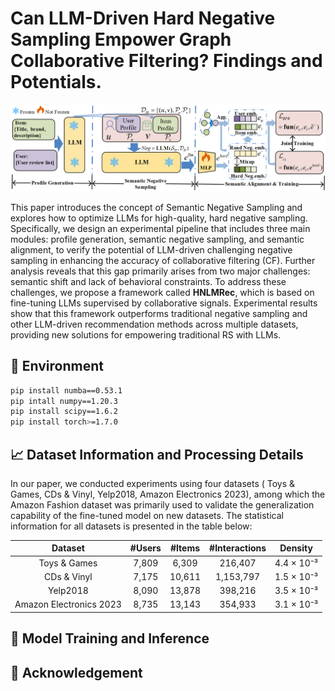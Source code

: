 # Can LLM-Driven Hard Negative Sampling Empower Graph Collaborative Filtering? Findings and Potentials.

<p align="center">
<img src="Model_Pipeline.jpg" alt="RLMRec" />
</p>

This paper introduces the concept of Semantic Negative Sampling and explores how to optimize LLMs for 
high-quality, hard negative sampling. Specifically, we design an experimental pipeline that includes 
three main modules: profile generation, semantic negative sampling, and semantic alignment, to verify 
the potential of LLM-driven challenging negative sampling in enhancing the accuracy of collaborative 
filtering (CF). Further analysis reveals that this gap primarily arises from two major challenges: 
semantic shift and lack of behavioral constraints. To address these challenges, we propose a framework
called **HNLMRec**, which is based on fine-tuning LLMs supervised by collaborative signals.
Experimental results show that this framework outperforms traditional negative sampling and other
LLM-driven recommendation methods across multiple datasets, providing new solutions for empowering 
traditional RS with LLMs.

## 📝 Environment
```bash
pip install numba==0.53.1
pip intall numpy==1.20.3
pip install scipy==1.6.2
pip install torch>=1.7.0
```

## 📈 Dataset Information and Processing Details
In our paper, we conducted experiments using four datasets ( Toys & Games, CDs & Vinyl, 
Yelp2018, Amazon Electronics 2023), among which the Amazon Fashion dataset was primarily 
used to validate the generalization capability of the fine-tuned model on new datasets. 
The statistical information for all datasets is presented in the table below:

|         Dataset         | #Users | #Items | #Interactions | Density     |
|:-----------------------:|:------:|:------:|:-------------:|:-----------:|
|      Toys & Games       | 7,809  | 6,309  |    216,407    | 4.4 × 10⁻³  |
|       CDs & Vinyl       | 7,175  | 10,611 |   1,153,797   | 1.5 × 10⁻³  |
|        Yelp2018         | 8,090  | 13,878 |    398,216    | 3.5 × 10⁻³  |
| Amazon Electronics 2023 | 8,735  | 13,143 |    354,933    | 3.1 × 10⁻³  |

## 🔬 Model Training and Inference

## 👏 Acknowledgement